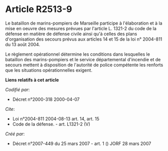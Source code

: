 # Article R2513-9

Le bataillon de marins-pompiers de Marseille participe à l'élaboration et à la mise en oeuvre des mesures prévues par
l'article L. 1321-2 du code de la défense en matière de défense civile ainsi qu'à celles des plans d'organisation des secours
prévus aux articles 14 et 15 de la loi n° 2004-811 du 13 août 2004.

Le règlement opérationnel détermine les conditions dans lesquelles le bataillon des marins-pompiers et le service
départemental d'incendie et de secours mettent à disposition de l'autorité de police compétente les renforts que les
situations opérationnelles exigent.

**Liens relatifs à cet article**

_Codifié par_:

  - Décret n°2000-318 2000-04-07

_Cite_:

  - Loi n°2004-811 2004-08-13 art. 14, art. 15
  - Code de la défense. - art. L1321-2 (V)

_Créé par_:

  - Décret n°2007-449 du 25 mars 2007 - art. 1 () JORF 28 mars 2007
